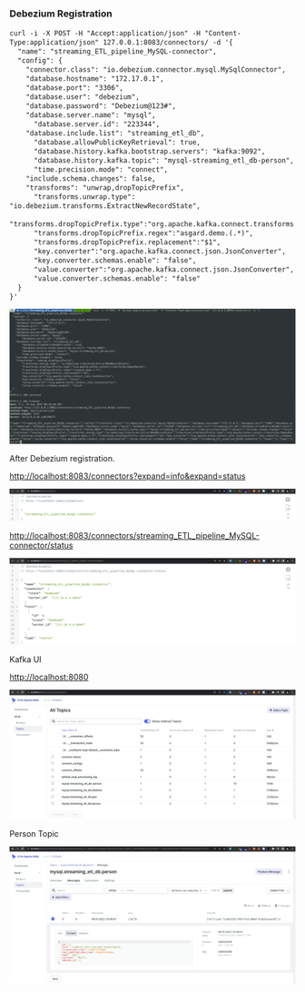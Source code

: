 ### Debezium Registration

~~~shell
curl -i -X POST -H "Accept:application/json" -H "Content-Type:application/json" 127.0.0.1:8083/connectors/ -d '{
  "name": "streaming_ETL_pipeline_MySQL-connector",
  "config": {
    "connector.class": "io.debezium.connector.mysql.MySqlConnector",
    "database.hostname": "172.17.0.1",
    "database.port": "3306",
    "database.user": "debezium",
    "database.password": "Debezium@123#",
    "database.server.name": "mysql",
	  "database.server.id": "223344",
    "database.include.list": "streaming_etl_db",
	  "database.allowPublicKeyRetrieval": true,
	  "database.history.kafka.bootstrap.servers": "kafka:9092",
	  "database.history.kafka.topic": "mysql-streaming_etl_db-person",
	  "time.precision.mode": "connect",
    "include.schema.changes": false,
    "transforms": "unwrap,dropTopicPrefix",
	  "transforms.unwrap.type": "io.debezium.transforms.ExtractNewRecordState",
	  "transforms.dropTopicPrefix.type":"org.apache.kafka.connect.transforms.RegexRouter",
	  "transforms.dropTopicPrefix.regex":"asgard.demo.(.*)",
	  "transforms.dropTopicPrefix.replacement":"$1",
	  "key.converter":"org.apache.kafka.connect.json.JsonConverter",
	  "key.converter.schemas.enable": "false",
	  "value.converter":"org.apache.kafka.connect.json.JsonConverter",
	  "value.converter.schemas.enable": "false"
  }
}'
~~~

![debezium-registration](images/01-debezium-registration.png)

After Debezium registration.

[http://localhost:8083/connectors?expand=info&expand=status](http://localhost:8083/connectors?expand=info&expand=status)  

![connectors](images/02-debezium-connectors.png)

[http://localhost:8083/connectors/streaming_ETL_pipeline_MySQL-connector/status](http://localhost:8083/connectors/streaming_ETL_pipeline_MySQL-connector/status) 

![connector-status](images/03-debezium-connector-status.png)

Kafka UI

[http://localhost:8080](http://localhost:8080)  

![Kafka UI after Debezium Registration](images/05-kafka-topics-after-registration.png)   

Person Topic

![Person Topic](images/06-kafka-topic-message.png)  
